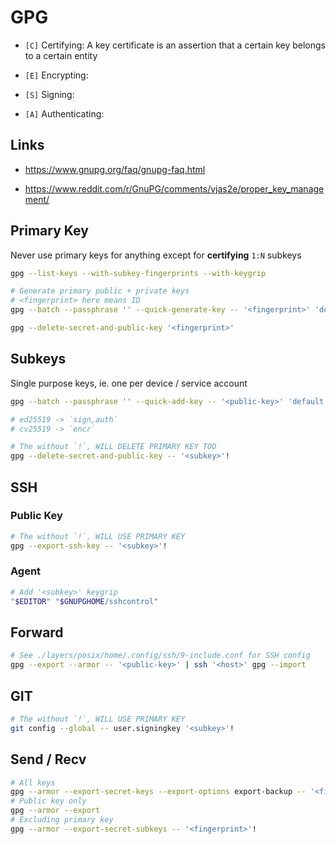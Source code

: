 # GPG

- `[C]` Certifying: A key certificate is an assertion that a certain key belongs to a certain entity

- `[E]` Encrypting:

- `[S]` Signing:

- `[A]` Authenticating:

## Links

- https://www.gnupg.org/faq/gnupg-faq.html

- https://www.reddit.com/r/GnuPG/comments/vjas2e/proper_key_management/

## Primary Key

Never use primary keys for anything except for **certifying** `1:N` subkeys

```bash
gpg --list-keys --with-subkey-fingerprints --with-keygrip
```

```bash
# Generate primary public + private keys
# <fingerprint> here means ID
gpg --batch --passphrase '' --quick-generate-key -- '<fingerprint>' 'default' 'cert' 'never'
```

```bash
gpg --delete-secret-and-public-key '<fingerprint>'
```

## Subkeys

Single purpose keys, ie. one per device / service account

```bash
gpg --batch --passphrase '' --quick-add-key -- '<public-key>' 'default' 'sign,auth,encr'

# ed25519 -> `sign,auth`
# cv25519 -> `encr`
```

```bash
# The without `!`, WILL DELETE PRIMARY KEY TOO
gpg --delete-secret-and-public-key -- '<subkey>'!
```

## SSH

### Public Key

```bash
# The without `!`, WILL USE PRIMARY KEY
gpg --export-ssh-key -- '<subkey>'!
```

### Agent

```bash
# Add '<subkey>' keygrip
"$EDITOR" "$GNUPGHOME/sshcontrol"
```

## Forward

```bash
# See ./layers/posix/home/.config/ssh/9-include.conf for SSH config
gpg --export --armor -- '<public-key>' | ssh '<host>' gpg --import
```

## GIT

```bash
# The without `!`, WILL USE PRIMARY KEY
git config --global -- user.signingkey '<subkey>'!
```

## Send / Recv

```bash
# All keys
gpg --armor --export-secret-keys --export-options export-backup -- '<fingerprint>' | gpg -v --import
# Public key only
gpg --armor --export
# Excluding primary key
gpg --armor --export-secret-subkeys -- '<fingerprint>'!
```
